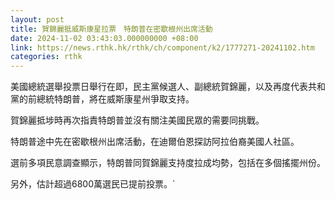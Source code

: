 ```yaml
---
layout: post
title: 賀錦麗抵威斯康星拉票　特朗普在密歇根州出席活動
date: 2024-11-02 03:43:03.000000000 +08:00
link: https://news.rthk.hk/rthk/ch/component/k2/1777271-20241102.htm
categories: rthk
---
```


美國總統選舉投票日舉行在即，民主黨候選人、副總統賀錦麗，以及再度代表共和黨的前總統特朗普，將在威斯康星州爭取支持。

賀錦麗抵埗時再次指責特朗普並沒有關注美國民眾的需要同挑戰。

特朗普途中先在密歇根州出席活動，在迪爾伯恩探訪阿拉伯裔美國人社區。

選前多項民意調查顯示，特朗普同賀錦麗支持度拉成均勢，包括在多個搖擺州份。

另外，估計超過6800萬選民已提前投票。`

